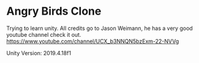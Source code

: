 # Angry Birds Clone
 Trying to learn unity. All credits go to Jason Weimann, he has a very good youtube channel check it out.
 https://www.youtube.com/channel/UCX_b3NNQN5bzExm-22-NVVg
 
 Unity Version: 2019.4.18f1

